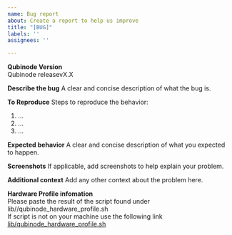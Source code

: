 ```yaml
---
name: Bug report
about: Create a report to help us improve
title: "[BUG]"
labels: ''
assignees: ''

---
```

**Qubinode Version**  
Qubinode releasevX.X  

**Describe the bug**
A clear and concise description of what the bug is.

**To Reproduce**
Steps to reproduce the behavior:
1. ...
2. ...
3. ...

**Expected behavior**
A clear and concise description of what you expected to happen.

**Screenshots**
If applicable, add screenshots to help explain your problem.

**Additional context**
Add any other context about the problem here.  

**Hardware Profile infomation**  
Please paste the result of the script found under lib//qubinode_hardware_profile.sh  
If script is not on your machine use the following link [lib/qubinode_hardware_profile.sh](https://github.com/Qubinode/qubinode-installer/blob/post_release/lib/qubinode_hardware_profile.sh)  
